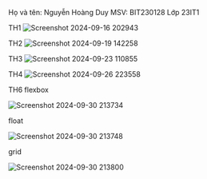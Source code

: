 Họ và tên: Nguyễn Hoàng Duy
MSV: BIT230128
Lớp 23IT1


TH1
![Screenshot 2024-09-16 202943](https://github.com/user-attachments/assets/a6dde445-94ec-41d8-bd12-49069478f2e7)


TH2
![Screenshot 2024-09-19 142258](https://github.com/user-attachments/assets/6006b169-4758-4bc5-a88e-3dfdced9fcf9)


TH3
![Screenshot 2024-09-23 110855](https://github.com/user-attachments/assets/c31966fc-bd90-45b6-987e-4c5aa5bd0e47)


TH4
![Screenshot 2024-09-26 223558](https://github.com/user-attachments/assets/d2f64db0-dfbe-4d21-8d91-2c7c9770d5bd)


TH6
flexbox

![Screenshot 2024-09-30 213734](https://github.com/user-attachments/assets/b9a67175-21dd-4e07-8825-a46339ac8d1e)

float

![Screenshot 2024-09-30 213748](https://github.com/user-attachments/assets/02971c19-f6d6-47f0-972e-b14e5331b503)

grid

![Screenshot 2024-09-30 213800](https://github.com/user-attachments/assets/9b042a43-cca0-4c21-a32e-5f872cd8fc31)


